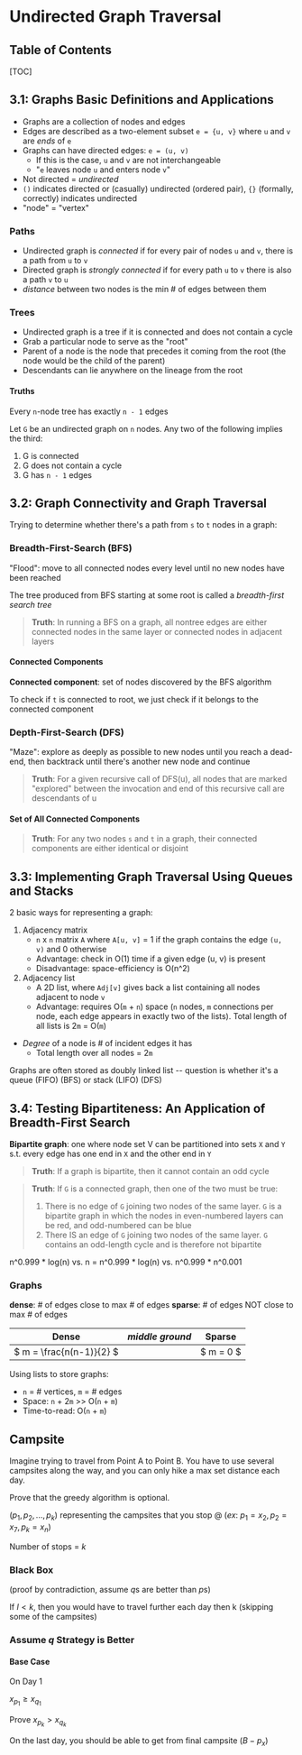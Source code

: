 # Undirected Graph Traversal

## Table of Contents
[TOC]

## 3.1: Graphs Basic Definitions and Applications
- Graphs are a collection of nodes and edges
- Edges are described as a two-element subset `e = {u, v}` where `u` and `v` are *ends* of `e`
- Graphs can have directed edges: `e = (u, v)`
    - If this is the case, `u` and `v` are not interchangeable
    - "`e` leaves node `u` and enters node `v`"
- Not directed = *undirected*
- `()` indicates directed or (casually) undirected (ordered pair), `{}` (formally, correctly) indicates undirected
- "node" = "vertex"

### Paths
- Undirected graph is *connected* if for every pair of nodes `u` and `v`, there is a path from `u` to `v`
- Directed graph is *strongly connected* if for every path `u` to `v` there is also a path `v` to `u`
- *distance* between two nodes is the min # of edges between them

### Trees
- Undirected graph is a tree if it is connected and does not contain a cycle
- Grab a particular node to serve as the "root"
- Parent of a node is the node that precedes it coming from the root (the node would be the child of the parent)
- Descendants can lie anywhere on the lineage from the root

#### Truths
Every `n`-node tree has exactly `n - 1` edges

Let `G` be an undirected graph on `n` nodes. Any two of the following implies the third:

1. G is connected
2. G does not contain a cycle
3. G has `n - 1` edges

## 3.2: Graph Connectivity and Graph Traversal
Trying to determine whether there's a path from `s` to `t` nodes in a graph:

### Breadth-First-Search (BFS)
"Flood": move to all connected nodes every level until no new nodes have been reached

The tree produced from BFS starting at some root is called a *breadth-first search tree*

> **Truth**: In running a BFS on a graph, all nontree edges are either connected nodes in the same layer or connected nodes in adjacent layers

#### Connected Components
**Connected component**: set of nodes discovered by the BFS algorithm

To check if `t` is connected to root, we just check if it belongs to the connected component

### Depth-First-Search (DFS)
"Maze": explore as deeply as possible to new nodes until you reach a dead-end, then backtrack until there's another new node and continue

> **Truth**: For a given recursive call of DFS(u), all nodes that are marked "explored" between the invocation and end of this recursive call are descendants of u

#### Set of All Connected Components
> **Truth**: For any two nodes `s` and `t` in a graph, their connected components are either identical or disjoint

## 3.3: Implementing Graph Traversal Using Queues and Stacks
2 basic ways for representing a graph:

1. Adjacency matrix
    - `n` x `n` matrix `A` where `A[u, v]` = 1 if the graph contains the edge `(u, v)` and 0 otherwise
    - Advantage: check in O(1) time if a given edge (u, v) is present
    - Disadvantage: space-efficiency is O(n^2)
2. Adjacency list
    - A 2D list, where `Adj[v]` gives back a list containing all nodes adjacent to node `v`
    - Advantage: requires O(`m` + `n`) space (`n` nodes, `m` connections per node, each edge appears in exactly two of the lists). Total length of all lists is 2`m` = O(`m`)

- *Degree* of a node is # of incident edges it has
    - Total length over all nodes = 2`m`

Graphs are often stored as doubly linked list -- question is whether it's a queue (FIFO) (BFS) or stack (LIFO) (DFS)

## 3.4: Testing Bipartiteness: An Application of Breadth-First Search
**Bipartite graph**: one where node set V can be partitioned into sets `X` and `Y` s.t. every edge has one end in `X` and the other end in `Y`

> **Truth**: If a graph is bipartite, then it cannot contain an odd cycle

> **Truth**: If `G` is a connected graph, then one of the two must be true:
> 
> 1. There is no edge of `G` joining two nodes of the same layer. `G` is a bipartite graph in which the nodes in even-numbered layers can be red, and odd-numbered can be blue
> 2. There IS an edge of `G` joining two nodes of the same layer. `G` contains an odd-length cycle and is therefore not bipartite

n^0.999 * log(n) vs. n
= n^0.999 * log(n) vs. n^0.999 * n^0.001

### Graphs
**dense**: # of edges close to max # of edges
**sparse**: # of edges NOT close to max # of edges

| Dense | *middle ground* | Sparse |
| --- | --- | --- |
| $ m = \frac{n(n-1)}{2} $ | | $ m = 0 $ |

Using lists to store graphs:

- `n` = # vertices, `m` = # edges
- Space: `n` + 2`m` >> O(`n` + `m`)
- Time-to-read: O(`n` + `m`)

## Campsite
Imagine trying to travel from Point A to Point B. You have to use several campsites along the way, and you can only hike a max set distance each day.

Prove that the greedy algorithm is optional.

$(p_1, p_2, ..., p_k)$ representing the campsites that you stop @ $(ex:\ p_1 = x_2, p_2 = x_7, p_k = x_n)$

Number of stops = $k$

### Black Box
(proof by contradiction, assume $q$s are better than $p$s)

If $l < k$, then you would have to travel further each day then k (skipping some of the campsites)

### Assume $q$ Strategy is Better

#### Base Case
On Day 1

$x_{p_1} \geq x_{q_1}$

Prove $x_{p_k} > x_{q_k}$

On the last day, you should be able to get from final campsite $(B - p_x)$